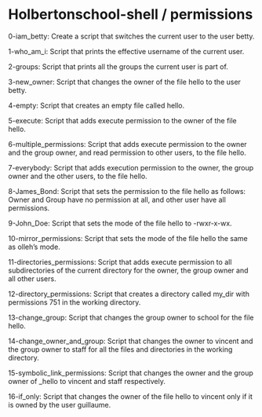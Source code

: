 # Holbertonschool-shell / permissions

0-iam_betty: Create a script that switches the current user to the user betty.

1-who_am_i: Script that prints the effective username of the current user.

2-groups: Script that prints all the groups the current user is part of.

3-new_owner: Script that changes the owner of the file hello to the user betty.

4-empty: Script that creates an empty file called hello.

5-execute: Script that adds execute permission to the owner of the file hello.

6-multiple_permissions: Script that adds execute permission to the owner and the group owner, and read permission to other users, to the file hello.

7-everybody: Script that adds execution permission to the owner, the group owner and the other users, to the file hello.

8-James_Bond: Script that sets the permission to the file hello as follows: Owner and Group have no permission at all, and other user have all permissions.

9-John_Doe: Script that sets the mode of the file hello to -rwxr-x-wx.

10-mirror_permissions: Script that sets the mode of the file hello the same as olleh’s mode.

11-directories_permissions: Script that adds execute permission to all subdirectories of the current directory for the owner, the group owner and all other users. 

12-directory_permissions: Script that creates a directory called my_dir with permissions 751 in the working directory.

13-change_group: Script that changes the group owner to school for the file hello.

14-change_owner_and_group: Script that changes the owner to vincent and the group owner to staff for all the files and directories in the working directory.

15-symbolic_link_permissions: Script that changes the owner and the group owner of _hello to vincent and staff respectively.

16-if_only: Script that changes the owner of the file hello to vincent only if it is owned by the user guillaume.
